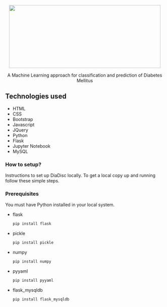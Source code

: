 <p align="center">
    <img src="https://user-images.githubusercontent.com/78247889/199315642-f07762bf-c93c-4650-bfa8-1e1f5944541f.png" width="480" height="200">
</p>

<p align="center">A Machine Learning approach for classification and prediction of Diabetes Mellitus</p>

## Technologies used
* HTML
* CSS
* Bootstrap
* Javascript
* JQuery
* Python
* Flask
* Jupyter Notebook
* MySQL

### How to setup?
Instructions to set up DiaDisc locally.
To get a local copy up and running follow these simple steps.

### Prerequisites
You must have Python installed in your local system.
* flask
  ```sh
  pip install flask
  ```
  
* pickle
  ```sh
  pip install pickle
  ```
  
* numpy
  ```sh
  pip install numpy
  ```

* pyyaml
  ```sh
  pip install pyyaml
  ```

* flask_mysqldb
  ```sh
  pip install flask_mysqldb
  ```